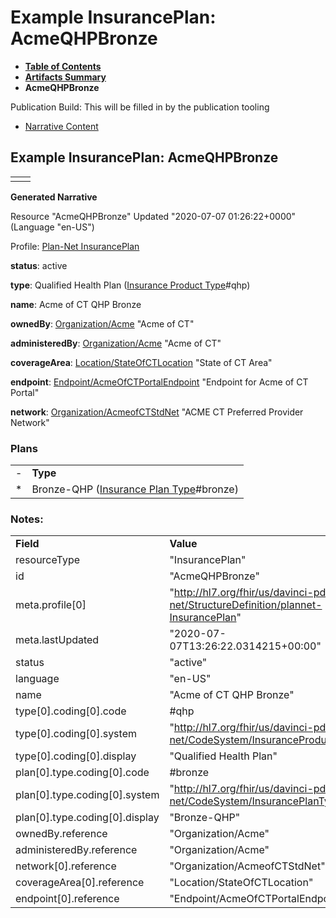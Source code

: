 # Example InsurancePlan: AcmeQHPBronze

* [**Table of Contents**](toc.html)
* [**Artifacts Summary**](artifacts.html)
* **AcmeQHPBronze**

Publication Build: This will be filled in by the publication tooling

* [Narrative Content](#)

## Example InsurancePlan: AcmeQHPBronze

|  |  |
| --- | --- |
|  | |

**Generated Narrative**

Resource "AcmeQHPBronze" Updated "2020-07-07 01:26:22+0000" (Language "en-US")

Profile: [Plan-Net InsurancePlan](StructureDefinition-plannet-InsurancePlan.html)

**status**: active

**type**: Qualified Health Plan  ([Insurance Product Type](CodeSystem-InsuranceProductTypeCS.html)#qhp)

**name**: Acme of CT QHP Bronze

**ownedBy**: [Organization/Acme](Organization-Acme.html) "Acme of CT"

**administeredBy**: [Organization/Acme](Organization-Acme.html) "Acme of CT"

**coverageArea**: [Location/StateOfCTLocation](Location-StateOfCTLocation.html) "State of CT Area"

**endpoint**: [Endpoint/AcmeOfCTPortalEndpoint](Endpoint-AcmeOfCTPortalEndpoint.html) "Endpoint for Acme of CT Portal"

**network**: [Organization/AcmeofCTStdNet](Organization-AcmeofCTStdNet.html) "ACME CT Preferred Provider Network"

### Plans

|  |  |
| --- | --- |
| - | **Type** |
| \* | Bronze-QHP  ([Insurance Plan Type](CodeSystem-InsurancePlanTypeCS.html)#bronze) |

### Notes:

|  |  |
| --- | --- |
| **Field** | **Value** |
| resourceType | "InsurancePlan" |
| id | "AcmeQHPBronze" |
| meta.profile[0] | "http://hl7.org/fhir/us/davinci-pdex-plan-net/StructureDefinition/plannet-InsurancePlan" |
| meta.lastUpdated | "2020-07-07T13:26:22.0314215+00:00" |
| status | "active" |
| language | "en-US" |
| name | "Acme of CT QHP Bronze" |
| type[0].coding[0].code | #qhp |
| type[0].coding[0].system | "http://hl7.org/fhir/us/davinci-pdex-plan-net/CodeSystem/InsuranceProductTypeCS" |
| type[0].coding[0].display | "Qualified Health Plan" |
| plan[0].type.coding[0].code | #bronze |
| plan[0].type.coding[0].system | "http://hl7.org/fhir/us/davinci-pdex-plan-net/CodeSystem/InsurancePlanTypeCS" |
| plan[0].type.coding[0].display | "Bronze-QHP" |
| ownedBy.reference | "Organization/Acme" |
| administeredBy.reference | "Organization/Acme" |
| network[0].reference | "Organization/AcmeofCTStdNet" |
| coverageArea[0].reference | "Location/StateOfCTLocation" |
| endpoint[0].reference | "Endpoint/AcmeOfCTPortalEndpoint" |